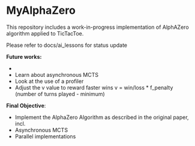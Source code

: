 # MyAlphaZero

This repository includes a work-in-progress implementation of AlphAZero algorithm applied to TicTacToe.

Please refer to docs/ai_lessons for status update

**Future works:**

* 
* Learn about asynchronous MCTS
* Look at the use of a profiler
* Adjust the v value to reward faster wins v = win/loss * f_penalty (number of turns played - minimum)


**Final Objective**:

* Implement the AlphaZero Algorithm as described in the original paper, incl.
 * Asynchronous MCTS
 * Parallel implementations